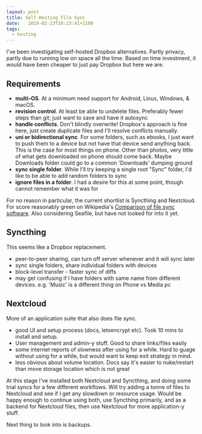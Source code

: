 ```yaml
---
layout: post
title: Self-Hosting File Sync
date:   2019-02-23T10:23:41+1100
tags:
  - hosting
---
```


I've been investigating self-hosted Dropbox alternatives. Partly privacy, partly due to running low on space all the time. Based on time
investment, it would have been cheaper to just pay Dropbox but here we are.

## Requirements

- **multi-OS**. At a minimum need support for Android, Linux, Windows, & macOS.
- **revision control**. At least be able to undelete files. Preferably fewer steps than git; just want to save and have it autosync
- **handle conflicts**. Don't blindly overwrite! Dropbox's approach is fine here, just create duplicate files and I'll resolve conflicts manually.
- **uni or bidirectional sync**. For some folders, such as ebooks, I just want to push them to a device but not have that device send anything back. This is the case for most things on phone. Other than photos, very little of what gets downloaded on phone should come back. Maybe Downloads folder could go to a common 'Downloads' dumping ground
- **sync single folder**. While I'll try keeping a single root "Sync" folder, I'd like to be able to add random folders to sync
- **ignore files in a folder**. I had a desire for this at some point, though cannot remember what it was for

For no reason in particular, the current shortlist is Syncthing and Nextcloud. For score reasonably green on Wikipedia's [Comparison of file sync software](https://en.wikipedia.org/wiki/Comparison_of_file_synchronization_software#Open-source). Also considering Seafile, but have not looked for into it yet.

## Syncthing

This seems like a Dropbox replacement.

- peer-to-peer sharing, can turn off server whenever and it will sync later
- sync single folders, share individual folders with devices
- block-level transfer - faster sync of diffs
- may get confusing if I have folders with same name from different devices. e.g. 'Music' is a different thing on Phone vs Media pc

## Nextcloud

More of an application suite that also does file sync.

- good UI and setup process (docs, letsencrypt etc). Took 10 mins to install and setup.
- User management and admin-y stuff. Good to share links/files easily
- some internet reports of slowness after using for a while. Hard to guage without using for a while, but would want to keep exit strategy in mind.
- less obvious about volume location. Docs say it's easier to nuke/restart than move storage location which is not great

At this stage I've installed both Nextcloud and Syncthing, and doing some trial syncs for a few different workflows. Will try adding a tonne of files to Nextcloud and see if I get any slowdown or resource usage. Would be happy enough to continue using both, use Syncthing primarily, and as a backend for Nextcloud files, then use Nextcloud for more application-y stuff.

Next thing to look into is backups.
